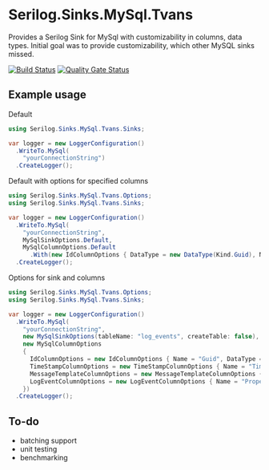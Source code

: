 # Serilog.Sinks.MySql.Tvans

Provides a Serilog Sink for MySql with customizability in columns, data types. Initial goal was to provide customizability, which other MySQL sinks missed.

[![Build Status](https://dev.azure.com/teunvanschagen/Serilog.Sinks.MySql.Tvans/_apis/build/status/Serilog.Sinks.MySql.Tvans-ASP.NET%20Core-CI?branchName=master)](https://dev.azure.com/teunvanschagen/Serilog.Sinks.MySql.Tvans/_build/latest?definitionId=2&branchName=master) [![Quality Gate Status](https://sonarcloud.io/api/project_badges/measure?project=Serilog.Sinks.MySql.Tvans&metric=alert_status)](https://sonarcloud.io/dashboard?id=Serilog.Sinks.MySql.Tvans)

## Example usage

Default
```cs
using Serilog.Sinks.MySql.Tvans.Sinks;

var logger = new LoggerConfiguration()
  .WriteTo.MySql(
    "yourConnectionString")
  .CreateLogger();
```

Default with options for specified columns
```cs
using Serilog.Sinks.MySql.Tvans.Options;
using Serilog.Sinks.MySql.Tvans.Sinks;

var logger = new LoggerConfiguration()
  .WriteTo.MySql(
    "yourConnectionString", 
    MySqlSinkOptions.Default,
    MySqlColumnOptions.Default
      .With(new IdColumnOptions { DataType = new DataType(Kind.Guid), Name = "Id" }))
  .CreateLogger();
```

Options for sink and columns
```cs
using Serilog.Sinks.MySql.Tvans.Options;
using Serilog.Sinks.MySql.Tvans.Sinks;

var logger = new LoggerConfiguration()
  .WriteTo.MySql(
    "yourConnectionString",
    new MySqlSinkOptions(tableName: "log_events", createTable: false),
    new MySqlColumnOptions
    {
      IdColumnOptions = new IdColumnOptions { Name = "Guid", DataType = new DataType(Kind.Guid) },
      TimeStampColumnOptions = new TimeStampColumnOptions { Name = "TimeStamp", UseUtc = true }
      MessageTemplateColumnOptions = new MessageTemplateColumnOptions { Name = "Message" },
      LogEventColumnOptions = new LogEventColumnOptions { Name = "Properties", EventSerializer = EventSerializer.Json }
    })
  .CreateLogger();
```

## To-do

* batching support
* unit testing
* benchmarking
